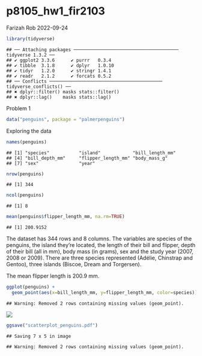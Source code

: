 p8105_hw1_fir2103
================
Farizah Rob
2022-09-24

``` r
library(tidyverse)
```

    ## ── Attaching packages ─────────────────────────────────────── tidyverse 1.3.2 ──
    ## ✔ ggplot2 3.3.6      ✔ purrr   0.3.4 
    ## ✔ tibble  3.1.8      ✔ dplyr   1.0.10
    ## ✔ tidyr   1.2.0      ✔ stringr 1.4.1 
    ## ✔ readr   2.1.2      ✔ forcats 0.5.2 
    ## ── Conflicts ────────────────────────────────────────── tidyverse_conflicts() ──
    ## ✖ dplyr::filter() masks stats::filter()
    ## ✖ dplyr::lag()    masks stats::lag()

Problem 1

``` r
data("penguins", package = "palmerpenguins")
```

Exploring the data

``` r
names(penguins)
```

    ## [1] "species"           "island"            "bill_length_mm"   
    ## [4] "bill_depth_mm"     "flipper_length_mm" "body_mass_g"      
    ## [7] "sex"               "year"

``` r
nrow(penguins)
```

    ## [1] 344

``` r
ncol(penguins)
```

    ## [1] 8

``` r
mean(penguins$flipper_length_mm, na.rm=TRUE)
```

    ## [1] 200.9152

The dataset has 344 rows and 8 columns. The variables are species of the
penguins, the island they’re located, the length of their bill and
flipper, depth of their bill (all in mm), body mass (in grams), sex and
the study year (2007, 2008 or 2009). There are three species represented
(Adélie, Chinstrap and Gentoo), three islands (Biscoe, Dream and
Torgersen).

The mean flipper length is 200.9 mm.

``` r
ggplot(penguins) + 
  geom_point(aes(x=bill_length_mm, y=flipper_length_mm, color=species))
```

    ## Warning: Removed 2 rows containing missing values (geom_point).

![](p8103_hw1_fir2103_files/figure-gfm/unnamed-chunk-4-1.png)<!-- -->

``` r
ggsave("scatterplot_penguins.pdf")
```

    ## Saving 7 x 5 in image

    ## Warning: Removed 2 rows containing missing values (geom_point).
